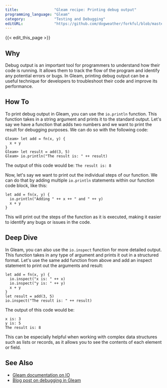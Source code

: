 ```yaml
---
title:                "Gleam recipe: Printing debug output"
programming_language: "Gleam"
category:             "Testing and Debugging"
editURL:              "https://github.com/dogweather/forkful/blob/master/content/en/gleam/printing-debug-output.md"
---
```


{{< edit_this_page >}}

## Why
Debug output is an important tool for programmers to understand how their code is running. It allows them to track the flow of the program and identify any potential errors or bugs. In Gleam, printing debug output can be a useful technique for developers to troubleshoot their code and improve its performance.

## How To
To print debug output in Gleam, you can use the `io.println` function. This function takes in a string argument and prints it to the standard output. Let's say we have a function that adds two numbers and we want to print the result for debugging purposes. We can do so with the following code:

```
Gleam> let add = fn(x, y) {
  x + y
}
Gleam> let result = add(3, 5)
Gleam> io.println("The result is: " ++ result)
```
The output of this code would be: `The result is: 8`

Now, let's say we want to print out the individual steps of our function. We can do that by adding multiple `io.println` statements within our function code block, like this:

```
let add = fn(x, y) {
  io.println("Adding " ++ x ++ " and " ++ y)
  x + y
}
```
This will print out the steps of the function as it is executed, making it easier to identify any bugs or issues in the code.

## Deep Dive
In Gleam, you can also use the `io.inspect` function for more detailed output. This function takes in any type of argument and prints it out in a structured format. Let's use the same add function from above and add an inspect statement to print out the arguments and result:

```
let add = fn(x, y) {
  io.inspect("x is: " ++ x)
  io.inspect("y is: " ++ y)
  x + y
}
let result = add(3, 5)
io.inspect("The result is: " ++ result)
```

The output of this code would be:
```
x is: 3
y is: 5
The result is: 8
```

This can be especially helpful when working with complex data structures such as lists or records, as it allows you to see the contents of each element or field.

## See Also
- [Gleam documentation on IO](https://gleam.run/documentation/docs-builtin-io)
- [Blog post on debugging in Gleam](https://dennmart.me/posts/debugging-in-gleam/)